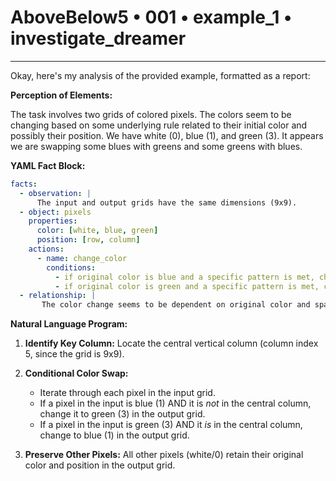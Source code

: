 # AboveBelow5 • 001 • example_1 • investigate_dreamer

---
Okay, here's my analysis of the provided example, formatted as a report:

**Perception of Elements:**

The task involves two grids of colored pixels. The colors seem to be changing based on some underlying rule related to their initial color and possibly their position. We have white (0), blue (1), and green (3). It appears we are swapping some blues with greens and some greens with blues.

**YAML Fact Block:**



```yaml
facts:
  - observation: |
      The input and output grids have the same dimensions (9x9).
  - object: pixels
    properties:
      color: [white, blue, green]
      position: [row, column]
    actions:
      - name: change_color
        conditions:
          - if original color is blue and a specific pattern is met, change to green.
          - if original color is green and a specific pattern is met, change to blue.
  - relationship: |
       The color change seems to be dependent on original color and spatial properties. Specifically a vertical stripe in the center.
```



**Natural Language Program:**

1.  **Identify Key Column:** Locate the central vertical column (column index 5, since the grid is 9x9).

2.  **Conditional Color Swap:**
    *   Iterate through each pixel in the input grid.
    *   If a pixel in the input is blue (1) AND it is *not* in the central column, change it to green (3) in the output grid.
    *   If a pixel in the input is green (3) AND it *is* in the central column, change to blue (1) in the output grid.

3.  **Preserve Other Pixels:** All other pixels (white/0) retain their original color and position in the output grid.

